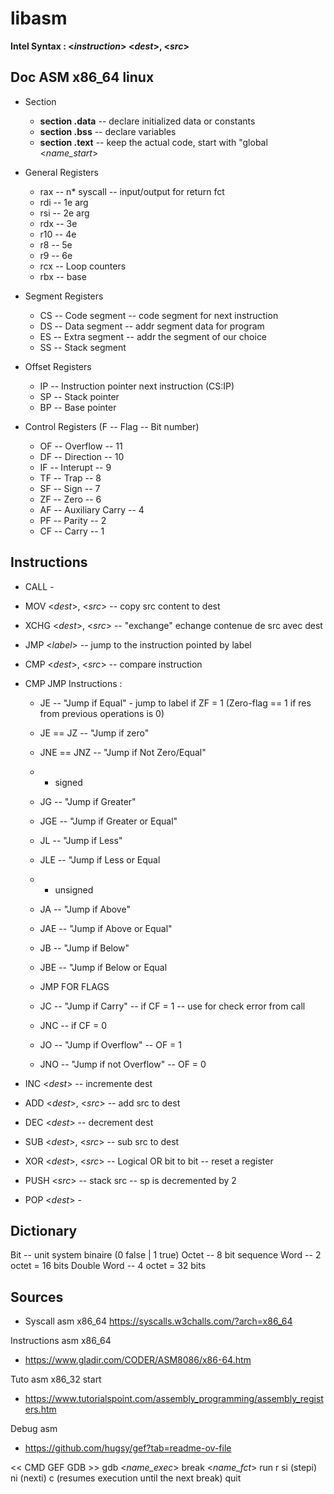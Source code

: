 # libasm
**Intel Syntax :   <_instruction_> <_dest_>, <_src_>**

## Doc ASM x86_64 linux
* Section
    * **section .data** -- declare initialized data or constants
    * **section .bss** -- declare variables
    * **section .text** -- keep the actual code, start with "global <_name_start_>

* General Registers
    * rax -- n* syscall -- input/output for return fct
    * rdi -- 1e arg
    * rsi -- 2e arg
    * rdx -- 3e
    * r10 -- 4e
    * r8 -- 5e
    * r9 -- 6e
    * rcx -- Loop counters
    * rbx -- base

* Segment Registers
    * CS -- Code segment -- code segment for next instruction
    * DS -- Data segment -- addr segment data for program
    * ES -- Extra segment -- addr the segment of our choice
    * SS -- Stack segment

* Offset Registers
    * IP -- Instruction pointer next instruction (CS:IP)
    * SP -- Stack pointer
    * BP -- Base pointer

* Control Registers (F -- Flag -- Bit number)
    * OF -- Overflow -- 11
    * DF -- Direction -- 10
    * IF -- Interupt -- 9
    * TF -- Trap -- 8
    * SF -- Sign -- 7
    * ZF -- Zero -- 6
    * AF -- Auxiliary Carry -- 4
    * PF -- Parity -- 2
    * CF -- Carry -- 1

## Instructions

* CALL - 
* MOV <_dest_>, <_src_> -- copy src content to dest 
* XCHG <_dest_>, <_src_> -- "exchange" echange contenue de src avec dest

* JMP <_label_> -- jump to the instruction pointed by label
* CMP <_dest_>, <_src_> -- compare instruction

* CMP JMP Instructions :
    * JE -- "Jump if Equal" - jump to label if ZF = 1 (Zero-flag == 1 if res from previous operations is 0)
    * JE == JZ -- "Jump if zero"
    * JNE == JNZ -- "Jump if Not Zero/Equal"
  
    * * signed
    * JG -- "Jump if Greater"
    * JGE -- "Jump if Greater or Equal"
    * JL -- "Jump if Less"
    * JLE -- "Jump if Less or Equal
  
    * * unsigned
    * JA -- "Jump if Above"
    * JAE -- "Jump if Above or Equal"
    * JB -- "Jump if Below"
    * JBE -- "Jump if Below or Equal
    * JMP FOR FLAGS
    * JC -- "Jump if Carry" -- if CF = 1 -- use for check error from call 
    * JNC -- if CF = 0
    * JO -- "Jump if Overflow" -- OF = 1
    * JNO -- "Jump if not Overflow" -- OF = 0

* INC <_dest_> -- incremente dest
* ADD <_dest_>, <_src_> -- add src to dest
* DEC <_dest_> -- decrement dest
* SUB <_dest_>, <_src_> -- sub src to dest
* XOR <_dest_>, <_src_> -- Logical OR bit to bit -- reset a register

* PUSH <_src_> -- stack src -- sp is decremented by 2
* POP <_dest_> - 

## Dictionary

Bit -- unit system binaire (0 false | 1 true)
Octet -- 8 bit sequence
Word -- 2 octet = 16 bits
Double Word -- 4 octet = 32 bits

## Sources

- Syscall asm x86_64
https://syscalls.w3challs.com/?arch=x86_64

Instructions asm x86_64
* https://www.gladir.com/CODER/ASM8086/x86-64.htm

Tuto asm x86_32 start
* https://www.tutorialspoint.com/assembly_programming/assembly_registers.htm

Debug asm
* https://github.com/hugsy/gef?tab=readme-ov-file

<< CMD GEF GDB >>
gdb <_name_exec_>
break <_name_fct_>
run r
si (stepi)
ni (nexti)
c (resumes execution until the next break)
quit